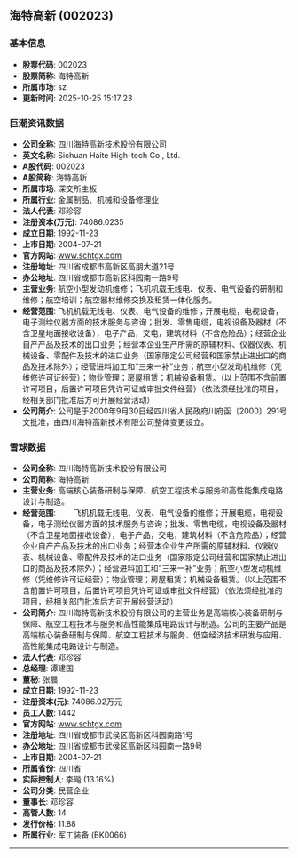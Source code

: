 ## 海特高新 (002023)

### 基本信息

- **股票代码**: 002023
- **股票简称**: 海特高新
- **所属市场**: sz
- **更新时间**: 2025-10-25 15:17:23

### 巨潮资讯数据

- **公司全称**: 四川海特高新技术股份有限公司
- **英文名称**: Sichuan Haite High-tech Co., Ltd.
- **A股代码**: 002023
- **A股简称**: 海特高新
- **所属市场**: 深交所主板
- **所属行业**: 金属制品、机械和设备修理业
- **法人代表**: 邓珍容
- **注册资本(万元)**: 74086.0235
- **成立日期**: 1992-11-23
- **上市日期**: 2004-07-21
- **官方网站**: www.schtgx.com
- **注册地址**: 四川省成都市高新区高朋大道21号
- **办公地址**: 四川省成都市高新区科园南一路9号
- **主营业务**: 航空小型发动机维修；飞机机载无线电、仪表、电气设备的研制和维修；航空培训；航空器材维修交换及租赁一体化服务。
- **经营范围**: 飞机机载无线电、仪表、电气设备的维修；开展电缆，电视设备，电子测绘仪器方面的技术服务与咨询；批发、零售电缆，电视设备及器材（不含卫星地面接收设备），电子产品，交电，建筑材料（不含危险品）；经营企业自产产品及技术的出口业务；经营本企业生产所需的原辅材料、仪器仪表、机械设备、零配件及技术的进口业务（国家限定公司经营和国家禁止进出口的商品及技术除外）；经营进料加工和“三来一补”业务；航空小型发动机维修（凭维修许可证经营）；物业管理；房屋租赁；机械设备租赁。（以上范围不含前置许可项目，后置许可项目凭许可证或审批文件经营）（依法须经批准的项目，经相关部门批准后方可开展经营活动）
- **公司简介**: 公司是于2000年9月30日经四川省人民政府川府函〔2000〕291号文批准，由四川海特高新技术有限公司整体变更设立。

### 雪球数据

- **公司全称**: 四川海特高新技术股份有限公司
- **公司简称**: 海特高新
- **主营业务**: 高端核心装备研制与保障、航空工程技术与服务和高性能集成电路设计与制造。
- **经营范围**: 　　飞机机载无线电、仪表、电气设备的维修；开展电缆，电视设备，电子测绘仪器方面的技术服务与咨询；批发、零售电缆，电视设备及器材（不含卫星地面接收设备），电子产品，交电，建筑材料（不含危险品）；经营企业自产产品及技术的出口业务；经营本企业生产所需的原辅材料、仪器仪表、机械设备、零配件及技术的进口业务（国家限定公司经营和国家禁止进出口的商品及技术除外）；经营进料加工和“三来一补”业务；航空小型发动机维修（凭维修许可证经营）；物业管理；房屋租赁；机械设备租赁。（以上范围不含前置许可项目，后置许可项目凭许可证或审批文件经营）（依法须经批准的项目，经相关部门批准后方可开展经营活动）
- **公司简介**: 四川海特高新技术股份有限公司的主营业务是高端核心装备研制与保障、航空工程技术与服务和高性能集成电路设计与制造。公司的主要产品是高端核心装备研制与保障、航空工程技术与服务、低空经济技术研发与应用、高性能集成电路设计与制造。
- **法人代表**: 邓珍容
- **总经理**: 谭建国
- **董秘**: 张晨
- **成立日期**: 1992-11-23
- **注册资本(元)**: 74086.02万元
- **员工人数**: 1442
- **官方网站**: www.schtgx.com
- **注册地址**: 四川省成都市武侯区高新区科园南路1号
- **办公地址**: 四川省成都市武侯区高新区科园南一路9号
- **上市日期**: 2004-07-21
- **所属省份**: 四川省
- **实际控制人**: 李飚 (13.16%)
- **公司分类**: 民营企业
- **董事长**: 邓珍容
- **高管人数**: 14
- **发行价格**: 11.88
- **所属行业**: 军工装备 (BK0066)

---